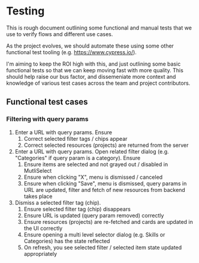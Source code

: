 # Testing

This is rough document outlining some functional and manual tests that we use to verify flows and
different use cases.

As the project evolves, we should automate these using some other functional test tooling (e.g.
https://www.cypress.io/).

I'm aiming to keep the ROI high with this, and just outlining some basic functional tests so that we
can keep moving fast with more quality. This should help raise our bus factor, and dissemeniate more
context and knowledge of various test cases across the team and project contributors.

## Functional test cases

### Filtering with query params

1. Enter a URL with query params. Ensure
   1. Correct selected filter tags / chips appear
   1. Correct selected resources (projects) are returned from the server
1. Enter a URL with query params. Open related filter dialog (e.g. "Categories" if query param is a
   category). Ensure
   1. Ensure items are selected and not grayed out / disabled in MutliSelect
   1. Ensure when clicking "X", menu is dismissed / canceled
   1. Ensure when clicking "Save", menu is dismissed, query params in URL are updated, filter and
      fetch of new resources from backend takes place
1. Dismiss a selected filter tag (chip).
   1. Ensure selected filter tag (chip) disappears
   1. Ensure URL is updated (query param removed) correctly
   1. Ensure resources (projects) are re-fetched and cards are updated in the UI correctly
   1. Ensure opening a multi level selector dialog (e.g. Skills or Categories) has the state
      reflected
   1. On refresh, you see selected filter / selected item state updated appropriately
